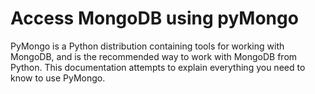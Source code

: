 # Access MongoDB using pyMongo
 PyMongo is a Python distribution containing tools for working with MongoDB, and is the recommended way to work with MongoDB from Python. This documentation attempts to explain everything you need to know to use PyMongo.